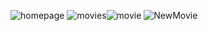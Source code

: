 ![homepage](https://github.com/DancheBacheva/React_JS/assets/128419533/b064da29-8b28-41b6-a780-1fa80b9884e0)
![movies](https://github.com/DancheBacheva/React_JS/assets/128419533/047f3973-8293-43e5-9f8f-48230db06cd7)![movie](https://github.com/DancheBacheva/React_JS/assets/128419533/16c2befc-6df6-42f0-8d1f-85ac3cc3a74b)
![NewMovie](https://github.com/DancheBacheva/React_JS/assets/128419533/4def98f8-2a9c-4ac2-993c-8a427fb4cdc6)

